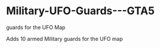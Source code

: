 # Military-UFO-Guards---GTA5
guards for the UFO Map


Adds 10 armed Military guards for the UFO map

